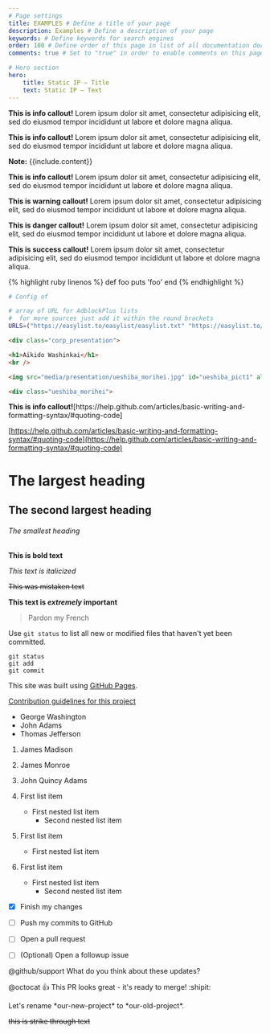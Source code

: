 ```yaml
---
# Page settings
title: EXAMPLES # Define a title of your page
description: Examples # Define a description of your page
keywords: # Define keywords for search engines
order: 100 # Define order of this page in list of all documentation documents
comments: true # Set to "true" in order to enable comments on this page. Make sure you properly setup "disqus_forum_shortname" variable in "_config.yml"

# Hero section
hero:
    title: Static IP — Title
    text: Static IP — Text
---
```


<div class="example"></div>


<div class="callout callout--info">
    <p><strong>This is info callout!</strong> Lorem ipsum dolor sit amet, consectetur adipisicing elit, sed do eiusmod tempor incididunt ut labore et dolore magna aliqua.</p>
</div>


<div class="callout html">
    <p><strong>This is info callout!</strong> Lorem ipsum dolor sit amet, consectetur adipisicing elit, sed do eiusmod tempor incididunt ut labore et dolore magna aliqua.</p>
</div>

<div markdown="span" class="alert alert-info" role="alert"><i class="fa fa-info-circle"></i> <b>Note:</b> {{include.content}}</div>


<div class="callout callout--info">
    <p><strong>This is info callout!</strong> Lorem ipsum dolor sit amet, consectetur adipisicing elit, sed do eiusmod tempor incididunt ut labore et dolore magna aliqua.</p>
</div>

<div class="callout callout--warning">
    <p><strong>This is warning callout!</strong> Lorem ipsum dolor sit amet, consectetur adipisicing elit, sed do eiusmod tempor incididunt ut labore et dolore magna aliqua.</p>
</div>

<div class="callout callout--danger">
    <p><strong>This is danger callout!</strong> Lorem ipsum dolor sit amet, consectetur adipisicing elit, sed do eiusmod tempor incididunt ut labore et dolore magna aliqua.</p>
</div>

<div class="callout callout--success">
    <p><strong>This is success callout!</strong> Lorem ipsum dolor sit amet, consectetur adipisicing elit, sed do eiusmod tempor incididunt ut labore et dolore magna aliqua.</p>
</div>

{% highlight ruby linenos %}
def foo
  puts 'foo'
end
{% endhighlight %}

```bash
# Config of 

# array of URL for AdblockPlus lists
#  for more sources just add it within the round brackets
URLS=("https://easylist.to/easylist/easylist.txt" "https://easylist.to/easylist/easyprivacy.txt" "https://easylist.to/easylist/fanboy-annoyance.txt" "https://easylist.to/easylist/fanboy-social.txt")
```


```html
<div class="corp_presentation">

<h1>Aïkido Washinkai</h1>
<br />

<img src="media/presentation/ueshiba_morihei.jpg" id="ueshiba_pict1" alt="ueshiba_morihei" />

<div class="ueshiba_morihei">
```


<div class="example"></div>


<div class="callout">
    <p><strong>This is info callout!</strong>[https://help.github.com/articles/basic-writing-and-formatting-syntax/#quoting-code]</p>
</div>


[https://help.github.com/articles/basic-writing-and-formatting-syntax/#quoting-code](https://help.github.com/articles/basic-writing-and-formatting-syntax/#quoting-code)


# The largest heading
## The second largest heading
###### The smallest heading


**This is bold text**

*This text is italicized*

~~This was mistaken text~~

**This text is _extremely_ important**

> Pardon my French

Use `git status` to list all new or modified files that haven't yet been committed.

```
git status
git add
git commit
```

This site was built using [GitHub Pages](https://pages.github.com/).

[Contribution guidelines for this project](docs/CONTRIBUTING.md)

- George Washington
- John Adams
- Thomas Jefferson

1. James Madison
2. James Monroe
3. John Quincy Adams

1. First list item
   - First nested list item
     - Second nested list item

100. First list item
     - First nested list item

100. First list item
     - First nested list item
       - Second nested list item


- [x] Finish my changes
- [ ] Push my commits to GitHub
- [ ] Open a pull request

- [ ] \(Optional) Open a followup issue

@github/support What do you think about these updates?

@octocat :+1: This PR looks great - it's ready to merge! :shipit:

Let's rename \*our-new-project\* to \*our-old-project\*.

<s>this is strike through text</s>

